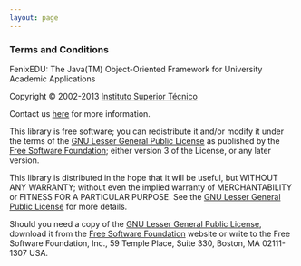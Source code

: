 ```yaml
---
layout: page
---
```


### Terms and Conditions

FenixEDU: The Java(TM) Object-Oriented Framework for University Academic Applications

Copyright © 2002-2013 [Instituto Superior Técnico][Instituto Superior Técnico]

Contact us [here][here] for more information.

This library is free software; you can redistribute it and/or modify it under
the terms of the [GNU Lesser General Public License][GNU Lesser General Public License] as published by the
[Free Software Foundation][Free Software Foundation]; either version 3 of the License, or any later version.

This library is distributed in the hope that it will be useful, but WITHOUT ANY WARRANTY; without even the
implied warranty of MERCHANTABILITY or FITNESS FOR A PARTICULAR PURPOSE. See the
[GNU Lesser General Public License][GNU Lesser General Public License] for more details.

Should you need a copy of the [GNU Lesser General Public License][GNU Lesser General Public License], download it
from the [Free Software Foundation][Free Software Foundation] website or write to the 
Free Software Foundation, Inc., 59 Temple Place, Suite 330, Boston,
MA 02111-1307 USA.


[Instituto Superior Técnico]: http://www.ist.utl.pt/
[here]: mailto:fenix-dev@mlists.ist.utl.pt
[GNU Lesser General Public License]: http://www.gnu.org/licenses/lgpl.html
[Free Software Foundation]: http://www.fsf.org/
